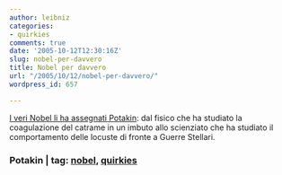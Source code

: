 ```yaml
---
author: leibniz
categories:
- quirkies
comments: true
date: '2005-10-12T12:30:16Z'
slug: nobel-per-davvero
title: Nobel per davvero
url: "/2005/10/12/nobel-per-davvero/"
wordpress_id: 657

---
```

[I veri Nobel li ha assegnati Potakin](http://potakin.blogspot.com/2005/10/ig-nobel.html): dal fisico che ha studiato la coagulazione del catrame in un imbuto allo scienziato che ha studiato il comportamento delle locuste di fronte a Guerre Stellari. 

### Potakin | tag: [nobel](http://www.technorati.com/tags/nobel), [quirkies](http://www.technorati.com/tags/quirkies)
